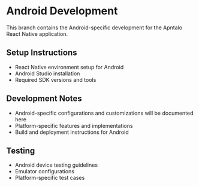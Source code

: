 # Android Development

This branch contains the Android-specific development for the Apntalo React Native application.

## Setup Instructions
- React Native environment setup for Android
- Android Studio installation
- Required SDK versions and tools

## Development Notes
- Android-specific configurations and customizations will be documented here
- Platform-specific features and implementations
- Build and deployment instructions for Android

## Testing
- Android device testing guidelines
- Emulator configurations
- Platform-specific test cases 
